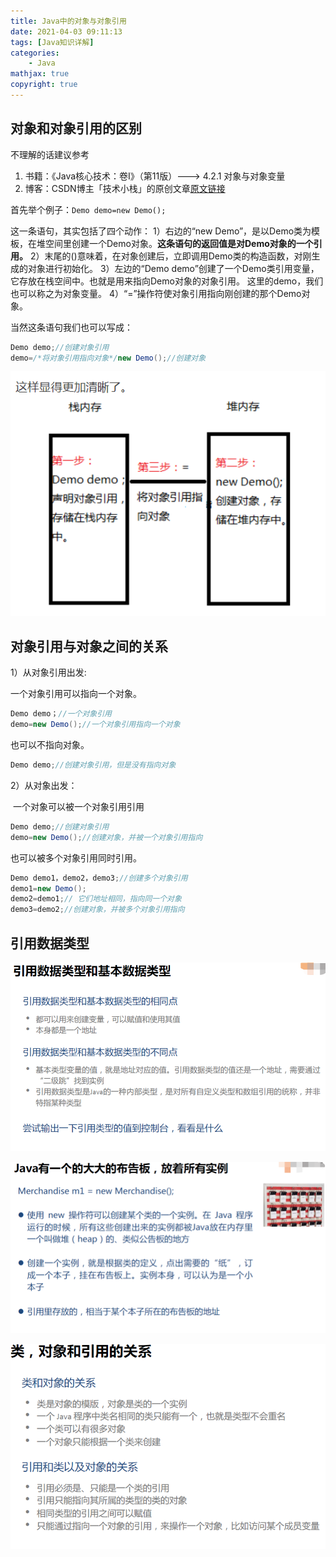 ```yaml
---
title: Java中的对象与对象引用
date: 2021-04-03 09:11:13
tags: [Java知识详解]
categories: 
	- Java
mathjax: true
copyright: true
---
```


## 对象和对象引用的区别

不理解的话建议参考

1. 书籍：《Java核心技术：卷I》（第11版）---> 4.2.1 对象与对象变量
2.  博客：CSDN博主「技术小栈」的原创文章[原文链接](https://blog.csdn.net/qq_26805137/article/details/52945688)

<!--more-->

首先举个例子：`Demo demo=new Demo();`

  这一条语句，其实包括了四个动作：
                1）右边的“new Demo”，是以Demo类为模板，在堆空间里创建一个Demo对象。**这条语句的返回值是对Demo对象的一个引用。**
                2）末尾的()意味着，在对象创建后，立即调用Demo类的构造函数，对刚生成的对象进行初始化。 
                3）左边的“Demo demo”创建了一个Demo类引用变量，它存放在栈空间中。也就是用来指向Demo对象的对象引用。 这里的demo，我们也可以称之为对象变量。
                4）“=”操作符使对象引用指向刚创建的那个Demo对象。

当然这条语句我们也可以写成：

```java
Demo demo;//创建对象引用
demo=/*将对象引用指向对象*/new Demo();//创建对象
```

![image-20210403090745364](Java中的对象与对象引用/image-20210403090745364.png)

## 对象引用与对象之间的关系

 1）从对象引用出发:

 一个对象引用可以指向一个对象。

```java
Demo demo；//一个对象引用
demo=new Demo();//一个对象引用指向一个对象
```

 也可以不指向对象。 

```java
Demo demo;//创建对象引用，但是没有指向对象
```

 2）从对象出发：

​       一个对象可以被一个对象引用引用

```java
Demo demo;//创建对象引用
demo=new Demo();//创建对象，并被一个对象引用指向
```

  也可以被多个对象引用同时引用。

```java
Demo demo1，demo2，demo3;//创建多个对象引用
demo1=new Demo();
demo2=demo1;// 它们地址相同，指向同一个对象
demo3=demo2;//创建对象，并被多个对象引用指向
```

## 引用数据类型

![image-20210403091943631](Java中的对象与对象引用/image-20210403091943631.png)

![image-20210403092008411](Java中的对象与对象引用/image-20210403092008411.png)

![image-20210403092458600](Java中的对象与对象引用/image-20210403092458600.png)
